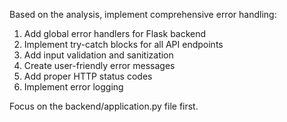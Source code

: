 
Based on the analysis, implement comprehensive error handling:

1. Add global error handlers for Flask backend
2. Implement try-catch blocks for all API endpoints
3. Add input validation and sanitization
4. Create user-friendly error messages
5. Add proper HTTP status codes
6. Implement error logging

Focus on the backend/application.py file first.

